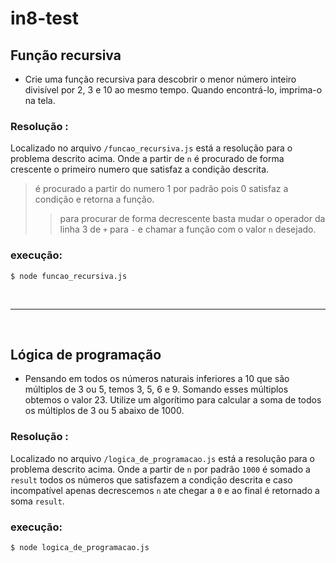 # in8-test

## Função recursiva

- Crie uma função recursiva para descobrir o menor número inteiro divisível por 2, 3 e 10 ao mesmo tempo. Quando encontrá-lo, imprima-o na tela.

### Resolução :

Localizado no arquivo `/funcao_recursiva.js` está a resolução para o problema descrito acima. Onde a partir de `n` é procurado de forma crescente o primeiro numero que satisfaz a condição descrita.

> é procurado a partir do numero 1 por padrão pois 0 satisfaz a condição e retorna a função.
>
> > para procurar de forma decrescente basta mudar o operador da linha 3 de `+` para `-` e chamar a função com o valor `n` desejado.

### execução:

```
$ node funcao_recursiva.js
```

<br/>

---

<br/>

## Lógica de programação

- Pensando em todos os números naturais inferiores a 10 que são múltiplos de 3 ou 5, temos 3, 5, 6 e 9. Somando esses múltiplos obtemos o valor 23. Utilize um algorítimo para calcular a soma de todos os múltiplos de 3 ou 5 abaixo de 1000.

### Resolução :

Localizado no arquivo `/logica_de_programacao.js` está a resolução para o problema descrito acima. Onde a partir de `n` por padrão `1000` é somado a `result` todos os números que satisfazem a condição descrita e caso incompatível apenas decrescemos `n` ate chegar a `0` e ao final é retornado a soma `result`.

### execução:

```
$ node logica_de_programacao.js
```
